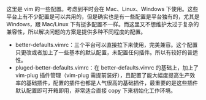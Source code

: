 这里是 vim 的一些配置。考虑到平时会在 Mac、Linux、Windows 下使用。这些平台上有不少配置是可以共用的，但是确实也是有一些配置是平台独有的，尤其是 Windows，跟 Mac/Linux 下有挺多配置不一样。而这里又不想维护太过于复杂的兼容性，所以解决问题的方案是提供多种不同程度的配置。



- better-defaults.vimrc：三个平台可以直接拉下来使用，完美兼容。这个配置只更改或者加上了一些基本的默认配置，未配置任何插件。所以有较好的普适性。
- pluged-better-defaults.vimrc：在 better-defaults.vimrc 的基础上，加上了 vim-plug 插件管理（vim-plug 需提前装好），且配置了能大幅度提高生产效率的基础插件，配置的插件也都是人气很高的基础插件，最重要的是这些插件默认配置即可开箱即用，非常适合直接 copy 下来初始化工作环境。


